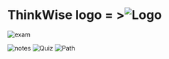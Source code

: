 # ThinkWise logo = >![Logo](https://github.com/user-attachments/assets/3d048b3f-4643-4a34-9042-37f1358b6cb3)
![exam](https://github.com/user-attachments/assets/cdaef68a-7d33-4d1c-8cd1-c55570e29c5b)

![notes](https://github.com/user-attachments/assets/d7114465-df19-49e7-9131-5531dd47600b)
![Quiz](https://github.com/user-attachments/assets/133e914e-951b-4ff0-a3c5-8f990c0f26ef)
![Path](https://github.com/user-attachments/assets/a6a30ea8-6e52-4520-81f9-55f19acc54df)
